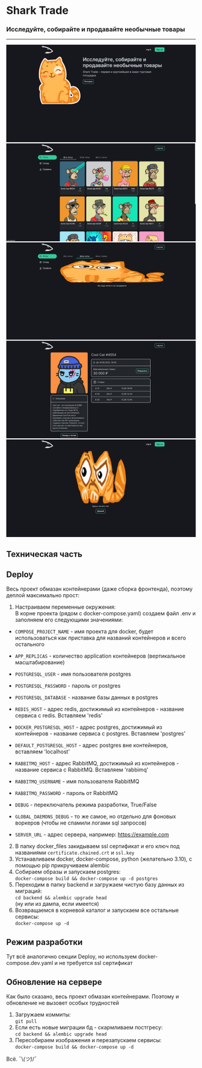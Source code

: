 # Shark Trade

### Исследуйте, собирайте и продавайте необычные товары

---

![Главная](img/main.png)
![Все лоты](img/all_lots.png)
![Мои лоты](img/own_lots.png)
![Страница лота](img/lot_page.png)
![404 страница](img/404_page.png)



## Техническая часть

## Deploy

Весь проект обмазан контейнерами (даже сборка фронтенда), поэтому деплой максимально прост:

1. Настраиваем переменные окружения:  
  В корне проекта (рядом с docker-compose.yaml) создаем файл .env и заполняем его следующими значениями:
  * `COMPOSE_PROJECT_NAME` - имя проекта для docker, будет использоваться 
     как приставка для названий контейнеров и всего остального
  * `APP_REPLICAS` - количество application контейнеров (вертикальное масштабирование)

  * `POSTGRESQL_USER` - имя пользователя postgres
  * `POSTGRESQL_PASSWORD` - пароль от postgres
  * `POSTGRESQL_DATABASE` - название базы данных в postgres

  * `REDIS_HOST` - адрес redis, достижимый из контейнеров -
  название сервиса с redis. Вставляем 'redis'
  * `DOCKER_POSTGRESQL_HOST` - адрес postgres, достижимый из контейнеров -
  название сервиса с postgres. Вставляем 'postgres'
  * `DEFAULT_POSTGRESQL_HOST` - адрес postgres вне контейнеров, вставляем 'localhost'

  * `RABBITMQ_HOST` - адрес RabbitMQ, достижимый из контейнеров -
  название сервиса с RabbitMQ. Вставляем 'rabbimq'
  * `RABBITMQ_USERNAME` - имя пользователя RabbitMQ
  * `RABBITMQ_PASSWORD` - пароль от RabbitMQ

  * `DEBUG` - переключатель режима разработки, True/False
  * `GLOBAL_DAEMONS_DEBUG` - то же самое, но отдельно для фоновых воркеров
(чтобы не спамили логами sql запросов)
  * `SERVER_URL` - адрес сервера, например: https://example.com

2. В папку docker_files закидываем ssl сертификат и его ключ под названиями `certificate.chained.crt` и `ssl.key`
3. Устанавливаем docker, docker-compose, python (желательно 3.10), с помощью pip прикручиваем alembic
4. Собираем образы и запускаем postgres:  
`docker-compose build && docker-compose up -d postgres`
5. Переходим в папку backend и загружаем чистую базу данных из миграций:  
`cd backend && alembic upgrade head`  
(ну или из дампа, если имеется)
6. Возвращаемся в корневой каталог и запускаем все остальные сервисы:  
`docker-compose up -d`


## Режим разработки
Тут всё аналогично секции Deploy, но используем docker-compose.dev.yaml и не требуется ssl сертификат


## Обновление на сервере

Как было сказано, весь проект обмазан контейнерами.
Поэтому и обновление не вызовет особых трудностей

1. Загружаем коммиты:  
`git pull`  
2. Если есть новые миграции бд - скармливаем постгресу:  
`cd backend && alembic upgrade head`  
3. Пересобираем изображения и перезапускаем сервисы:  
`docker-compose build && docker-compose up -d`  

Всё. ¯\\_(ツ)_/¯